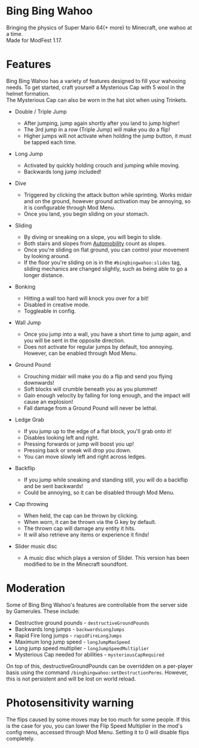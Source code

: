 # Bing Bing Wahoo
Bringing the physics of Super Mario 64(+ more) to Minecraft, one wahoo at a time.<br>
Made for ModFest 1.17.
# Features
Bing Bing Wahoo has a variety of features designed to fill your wahooing needs. To get started, craft yourself a Mysterious Cap with 5 wool in the helmet formation.<br>
The Mysterious Cap can also be worn in the hat slot when using Trinkets.
- Double / Triple Jump
    - After jumping, jump again shortly after you land to jump higher!
    - The 3rd jump in a row (Triple Jump) will make you do a flip!
    - Higher jumps will not activate when holding the jump button, it 
      must be tapped each time.
    
- Long Jump
    - Activated by quickly holding crouch and jumping while moving. 
    - Backwards long jump included!
    
- Dive
    - Triggered by clicking the attack button while sprinting. Works midair and on 
      the ground, however ground activation may be annoying, so it is configurable 
      through Mod Menu.
    - Once you land, you begin sliding on your stomach.

- Sliding
  - By diving or sneaking on a slope, you will begin to slide.
  - Both stairs and slopes from [Automobility](https://github.com/FoundationGames/Automobility) count as slopes.
  - Once you're sliding on flat ground, you can control your movement by looking around.
  - If the floor you're sliding on is in the `#bingbingwahoo:slides` tag, sliding mechanics are changed slightly, such as being able to go a longer distance.
    
- Bonking
    - Hitting a wall too hard will knock you over for a bit!
    - Disabled in creative mode.
    - Toggleable in config.
    
- Wall Jump
    - Once you jump into a wall, you have a short time to jump again, and 
      you will be sent in the opposite direction.
    - Does not activate for regular jumps by default, too annoying. However, 
      can be enabled through Mod Menu.
    
- Ground Pound
    - Crouching midair will make you do a flip and send you flying downwards!
    - Soft blocks will crumble beneath you as you plummet!
    - Gain enough velocity by falling for long enough, and the impact will 
      cause an explosion!
    - Fall damage from a Ground Pound will never be lethal.
    
- Ledge Grab
    - If you jump up to the edge of a flat block, you'll grab onto it!
    - Disables looking left and right.
    - Pressing forwards or jump will boost you up!
    - Pressing back or sneak will drop you down.
    - You can move slowly left and right across ledges.
    
- Backflip
    - If you jump while sneaking and standing still, you will do a backflip 
      and be sent backwards!
    - Could be annoying, so it can be disabled through Mod Menu.

- Cap throwing
  - When held, the cap can be thrown by clicking.
  - When worn, it can be thrown via the G key by default.
  - The thrown cap will damage any entity it hits.
  - It will also retrieve any items or experience it finds!

- Slider music disc
  - A music disc which plays a version of Slider. This version has been modified to be in the Minecraft soundfont.

# Moderation
Some of Bing Bing Wahoo's features are controllable from the server side by Gamerules. These include:
- Destructive ground pounds - `destructiveGroundPounds`
- Backwards long jumps - `backwardsLongJumps`
- Rapid Fire long jumps - `rapidFireLongJumps`
- Maximum long jump speed - `longJumpMaxSpeed`
- Long jump speed multiplier - `longJumpSpeedMultiplier`
- Mysterious Cap needed for abilities - `mysteriousCapRequired`

On top of this, destructiveGroundPounds can be overridden on a per-player basis using the command `/bingbingwahoo:setDestructionPerms`. However, this is not persistent and will be lost on world reload.

# Photosensitivity warning
The flips caused by some moves may be too much for some people. If 
this is the case for you, you can lower the Flip Speed Multiplier in the 
mod's config menu, accessed through Mod Menu. Setting it to 0 will 
disable flips completely.